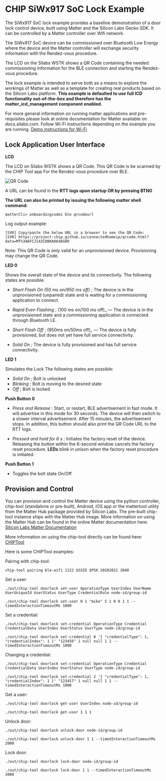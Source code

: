 # CHIP SiWx917 SoC Lock Example

The SiWx917 SoC lock example provides a baseline demonstration of a door lock control
device, built using Matter and the Silicon Labs Gecko SDK. It can be controlled by
a Matter controller over Wifi network.
    
The SiWx917 SoC device can be commissioned over Bluetooth Low Energy where the device
and the Matter controller will exchange security information with the Rendez-vous
procedure.
    
The LCD on the Silabs WSTK shows a QR Code containing the needed commissioning
information for the BLE connection and starting the Rendez-vous procedure.
    
The lock example is intended to serve both as a means to explore the
workings of Matter as well as a template for creating real products based on the
Silicon Labs platform. **This example is defaulted to use full ICD functionality
out-of-the-box and therefore has the matter_icd_management component enabled.**

For more general information on running matter applications and pre-requisites please look at online 
documentation for Matter available on docs.silabs.com. Follow Wi-Fi instructions depending on the example you are running.
[Demo instructions for Wi-Fi](https://docs.silabs.com/matter/2.5.1/matter-wifi)

## Lock Application User Interface

**LCD** 

The LCD on Silabs WSTK shows a QR Code. This QR Code is be scanned by the CHIP Tool app For the Rendez-vous procedure over BLE.

![QR Code](qr_code_img.png)

A URL can be found in the **RTT logs upon startup OR by pressing BTN0**

**The URL can also be printed by issuing the following matter shell command:**

```shell
matterCli> onboardingcodes ble qrcodeurl
```

Log output example:

```shell
[SVR] Copy/paste the below URL in a browser to see the QR Code:
[SVR] https://project-chip.github.io/connectedhomeip/qrcode.html?data=MT%3A6FCJ142C00KA0648G00
```

Note: This QR Code is only valid for an unprovisioned device. Provisioning may change the QR Code.

**LED 0** 

Shows the overall state of the device and its connectivity. The following states are possible:

-   _Short Flash On (50 ms on/950 ms off)_ ; The device is in the unprovisioned (unpaired) state and is waiting for a commissioning application to connect.

-   _Rapid Even Flashing_ ; (100 ms on/100 ms off)_ &mdash; The device is in the unprovisioned state and a commissioning application is connected through Bluetooth LE.

-   _Short Flash Off_ ; (950ms on/50ms off)_ &mdash; The device is fully provisioned, but does not yet have full service connectivity.

-   _Solid On_ ; The device is fully provisioned and has full service connectivity.

**LED 1** 

Simulates the Lock The following states are possible:

-   _Solid On_ ; Bolt is unlocked
-   _Blinking_ ; Bolt is moving to the desired state
-   _Off_ ; Bolt is locked

**Push Button 0**

-   _Press and Release_ : Start, or restart, BLE advertisement in fast mode. It will advertise in this mode
for 30 seconds. The device will then switch to a slower interval advertisement.
After 15 minutes, the advertisement stops. In addition, this button should also print the QR Code URL to the RTT logs.

-   _Pressed and hold for 6 s_ : Initiates the factory reset of the device. Releasing the button within the 6-second window cancels the factory reset procedure. **LEDs** blink in unison when the factory reset procedure is initiated.

**Push Button 1** 

- Toggles the bolt state On/Off

## Provision and Control

You can provision and control the Matter device using the python controller, chip-tool (standalone or pre-built), Android, iOS app or the mattertool utility from the Matter Hub package provided by Silicon Labs. The pre-built chip-tool instance ships with the Matter Hub image. More information on using the Matter Hub can be found in the online Matter documentation here: [Silicon Labs Matter Documentation](https://docs.silabs.com/matter/2.5.1/matter-thread/raspi-img)


    
More information on using the chip-tool directly can be found here: [CHIPTool](https://github.com/project-chip/connectedhomeip/blob/master/examples/chip-tool/README.md)

Here is some CHIPTool examples:

Pairing with chip-tool:
```shell
chip-tool pairing ble-wifi 1122 $SSID $PSK 20202021 3840
```

Set a user:
```shell
./out/chip-tool doorlock set-user OperationType UserIndex UserName UserUniqueId UserStatus UserType CredentialRule node-id/group-id

./out/chip-tool doorlock set-user 0 1 "mike" 5 1 0 0 1 1 --timedInteractionTimeoutMs 1000
```

Set a credential:
```shell
./out/chip-tool doorlock set-credential OperationType Credential CredentialData UserIndex UserStatus UserType node-id/group-id

./out/chip-tool doorlock set-credential 0 '{ "credentialType": 1, "credentialIndex": 1 }' "123456" 1 null null 1 1 --timedInteractionTimeoutMs 1000
```

Changing a credential:
```shell
./out/chip-tool doorlock set-credential OperationType Credential CredentialData UserIndex UserStatus UserType node-id/group-id

./out/chip-tool doorlock set-credential 2 '{ "credentialType": 1, "credentialIndex": 1 }' "123457" 1 null null 1 1 --timedInteractionTimeoutMs 1000
```

Get a user:
```shell
./out/chip-tool doorlock get-user UserIndex node-id/group-id

./out/chip-tool doorlock get-user 1 1 1
```

Unlock door:
```shell
./out/chip-tool doorlock unlock-door node-id/group-id

./out/chip-tool doorlock unlock-door 1 1 --timedInteractionTimeoutMs 2000
```

Lock door:
```shell
./out/chip-tool doorlock lock-door node-id/group-id

./out/chip-tool doorlock lock-door 1 1 --timedInteractionTimeoutMs 2000
```

